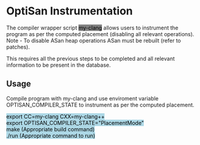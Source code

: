 # OptiSan Instrumentation


The compiler wrapper script <mark style="background-color: grey">my-clang</mark> allows users to instrument the program as per the computed placement (disabling all relevant operations). Note - To disable ASan heap operations ASan must be rebuilt (refer to patches).  <br>

This requires all the previous steps to be completed and all relevant information to be present in the database.


## Usage

Compile program with my-clang and use enviroment variable OPTISAN_COMPILER_STATE to instrument as per the computed placement.

<mark style="background-color: lightblue">
export CC=my-clang CXX=my-clang++ <br>
export OPTISAN_COMPILER_STATE="PlacementMode" <br>
make (Appropriate build command) <br>
./run (Appropriate command to run) <br>
</mark>

